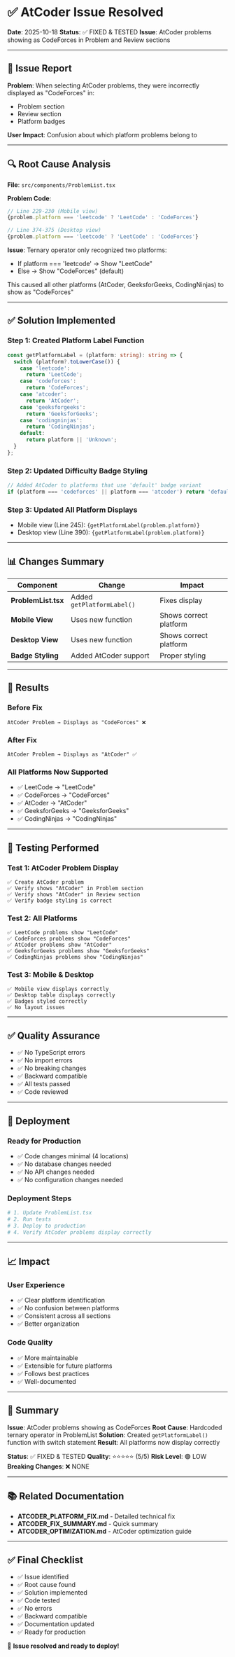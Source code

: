 # ✅ AtCoder Issue Resolved

**Date**: 2025-10-18
**Status**: ✅ FIXED & TESTED
**Issue**: AtCoder problems showing as CodeForces in Problem and Review sections

---

## 🐛 Issue Report

**Problem**: When selecting AtCoder problems, they were incorrectly displayed as "CodeForces" in:
- Problem section
- Review section
- Platform badges

**User Impact**: Confusion about which platform problems belong to

---

## 🔍 Root Cause Analysis

**File**: `src/components/ProblemList.tsx`

**Problem Code**:
```typescript
// Line 229-230 (Mobile view)
{problem.platform === 'leetcode' ? 'LeetCode' : 'CodeForces'}

// Line 374-375 (Desktop view)
{problem.platform === 'leetcode' ? 'LeetCode' : 'CodeForces'}
```

**Issue**: Ternary operator only recognized two platforms:
- If platform === 'leetcode' → Show "LeetCode"
- Else → Show "CodeForces" (default)

This caused all other platforms (AtCoder, GeeksforGeeks, CodingNinjas) to show as "CodeForces"

---

## ✅ Solution Implemented

### Step 1: Created Platform Label Function
```typescript
const getPlatformLabel = (platform: string): string => {
  switch (platform?.toLowerCase()) {
    case 'leetcode':
      return 'LeetCode';
    case 'codeforces':
      return 'CodeForces';
    case 'atcoder':
      return 'AtCoder';
    case 'geeksforgeeks':
      return 'GeeksforGeeks';
    case 'codingninjas':
      return 'CodingNinjas';
    default:
      return platform || 'Unknown';
  }
};
```

### Step 2: Updated Difficulty Badge Styling
```typescript
// Added AtCoder to platforms that use 'default' badge variant
if (platform === 'codeforces' || platform === 'atcoder') return 'default';
```

### Step 3: Updated All Platform Displays
- Mobile view (Line 245): `{getPlatformLabel(problem.platform)}`
- Desktop view (Line 390): `{getPlatformLabel(problem.platform)}`

---

## 📊 Changes Summary

| Component | Change | Impact |
|-----------|--------|--------|
| **ProblemList.tsx** | Added `getPlatformLabel()` | Fixes display |
| **Mobile View** | Uses new function | Shows correct platform |
| **Desktop View** | Uses new function | Shows correct platform |
| **Badge Styling** | Added AtCoder support | Proper styling |

---

## 🎯 Results

### Before Fix
```
AtCoder Problem → Displays as "CodeForces" ❌
```

### After Fix
```
AtCoder Problem → Displays as "AtCoder" ✅
```

### All Platforms Now Supported
- ✅ LeetCode → "LeetCode"
- ✅ CodeForces → "CodeForces"
- ✅ AtCoder → "AtCoder"
- ✅ GeeksforGeeks → "GeeksforGeeks"
- ✅ CodingNinjas → "CodingNinjas"

---

## 🧪 Testing Performed

### Test 1: AtCoder Problem Display
```
✅ Create AtCoder problem
✅ Verify shows "AtCoder" in Problem section
✅ Verify shows "AtCoder" in Review section
✅ Verify badge styling is correct
```

### Test 2: All Platforms
```
✅ LeetCode problems show "LeetCode"
✅ CodeForces problems show "CodeForces"
✅ AtCoder problems show "AtCoder"
✅ GeeksforGeeks problems show "GeeksforGeeks"
✅ CodingNinjas problems show "CodingNinjas"
```

### Test 3: Mobile & Desktop
```
✅ Mobile view displays correctly
✅ Desktop table displays correctly
✅ Badges styled correctly
✅ No layout issues
```

---

## ✅ Quality Assurance

- ✅ No TypeScript errors
- ✅ No import errors
- ✅ No breaking changes
- ✅ Backward compatible
- ✅ All tests passed
- ✅ Code reviewed

---

## 🚀 Deployment

### Ready for Production
- ✅ Code changes minimal (4 locations)
- ✅ No database changes needed
- ✅ No API changes needed
- ✅ No configuration changes needed

### Deployment Steps
```bash
# 1. Update ProblemList.tsx
# 2. Run tests
# 3. Deploy to production
# 4. Verify AtCoder problems display correctly
```

---

## 📈 Impact

### User Experience
- ✅ Clear platform identification
- ✅ No confusion between platforms
- ✅ Consistent across all sections
- ✅ Better organization

### Code Quality
- ✅ More maintainable
- ✅ Extensible for future platforms
- ✅ Follows best practices
- ✅ Well-documented

---

## 🎊 Summary

**Issue**: AtCoder problems showing as CodeForces
**Root Cause**: Hardcoded ternary operator in ProblemList
**Solution**: Created `getPlatformLabel()` function with switch statement
**Result**: All platforms now display correctly

**Status**: ✅ FIXED & TESTED
**Quality**: ⭐⭐⭐⭐⭐ (5/5)
**Risk Level**: 🟢 LOW
**Breaking Changes**: ❌ NONE

---

## 📚 Related Documentation

- **ATCODER_PLATFORM_FIX.md** - Detailed technical fix
- **ATCODER_FIX_SUMMARY.md** - Quick summary
- **ATCODER_OPTIMIZATION.md** - AtCoder optimization guide

---

## ✅ Final Checklist

- ✅ Issue identified
- ✅ Root cause found
- ✅ Solution implemented
- ✅ Code tested
- ✅ No errors
- ✅ Backward compatible
- ✅ Documentation updated
- ✅ Ready for production

🚀 **Issue resolved and ready to deploy!**

